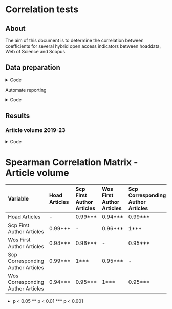# Correlation tests


## About

The aim of this document is to determine the correlation between
coefficients for several hybrid open access indicators between hoaddata,
Web of Science and Scopus.

## Data preparation

<details class="code-fold">
<summary>Code</summary>

``` r
library(tidyverse)
library(corrr)
library(stats)
library(Hmisc)
library(here)


# Load data
jn_df <- readr::read_csv(here("data", "/jn_country_stats_all.csv")) |>
  filter(issn_l != "0027-8424") |>
  mutate(earliest_year = as.character(earliest_year))


# Calculate indicators by country and year
my_df_ind <- jn_df |> 
  select(-earliest_year) |> 
  group_by(country_code) |> 
  summarise(across(where(is.numeric), ~ sum(.x, na.rm = TRUE))) 
```

</details>

Automate reporting

<details class="code-fold">
<summary>Code</summary>

``` r
#' Create a correlation matrix with significance markers
#'
#' @param data A data frame containing the variables for correlation analysis
#' @param vars A character vector of variable names to include in the correlation matrix
#' @param group_name A string to be included in the title of the correlation matrix
#' @return A list with the correlation data frame and title
#' @importFrom dplyr select all_of
#' @importFrom Hmisc rcorr
#' @importFrom stringr str_to_title
create_correlation_table <- function(data, vars, group_name) {
  # Check if all variables exist in the data
  missing_vars <- setdiff(vars, names(data))
  if (length(missing_vars) > 0) {
    warning(paste("The following variables are not in the dataset:", 
                  paste(missing_vars, collapse = ", ")))
    vars <- intersect(vars, names(data))
  }
  
  # Select only the specified variables
  subset_data <- data %>% select(all_of(vars))
  
  # Calculate Spearman correlation
  corr_result <- rcorr(as.matrix(subset_data), type = "spearman")
  r <- corr_result$r
  p <- corr_result$P
  
  # Create a dataframe for the table
  corr_df <- as.data.frame(r)
  
  # Add significance markers
  for (i in 1:nrow(r)) {
    for (j in 1:ncol(r)) {
      if (!is.na(p[i, j])) {
        if (p[i, j] < 0.001) {
          corr_df[i, j] <- paste0(round(r[i, j], 2), "***")
        } else if (p[i, j] < 0.01) {
          corr_df[i, j] <- paste0(round(r[i, j], 2), "**")
        } else if (p[i, j] < 0.05) {
          corr_df[i, j] <- paste0(round(r[i, j], 2), "*")
        } else {
          corr_df[i, j] <- round(r[i, j], 2)
        }
      }
    }
  }
  
  # Set diagonal to "-"
  for (i in 1:nrow(corr_df)) {
    corr_df[i, i] <- "-"
  }
  
  # Create a nicer version of variable names for display
  nice_names <- gsub("_", " ", vars)
  nice_names <- stringr::str_to_title(nice_names)
  
  # Set row and column names
  rownames(corr_df) <- nice_names
  colnames(corr_df) <- nice_names
  
  return(list(df = corr_df, title = paste("Spearman Correlation Matrix -", group_name)))
}

#' Display correlation matrix using Pandoc table with row names
#'
#' @param corr_list A list containing the correlation data frame and title
#' @return A character string containing the Pandoc table
create_pandoc_table <- function(corr_list) {
  footnote_text <- c("* p < 0.05", "** p < 0.01", "*** p < 0.001")
  
  # Convert the correlation dataframe to include row names as a column
  corr_df <- corr_list$df
  corr_df <- rownames_to_column(corr_df, var = "Variable")
  
  # Add title
  table_title <- paste("#", corr_list$title, "\n\n")
  
  # Create the Pandoc table
  pandoc_table <- paste(capture.output(knitr::kable(corr_df, format = "pandoc")), collapse = "\n")
  
  # Add footnotes
  footnotes <- paste(footnote_text, collapse = "\n")
  
  return(paste(table_title, pandoc_table, "\n\n", footnotes, sep = "\n"))
}
```

</details>

## Results

### Article volume 2019-23

<details class="code-fold">
<summary>Code</summary>

``` r
cor_articles <- create_correlation_table(my_df_ind, vars = c("hoad_articles", "scp_first_author_articles", "wos_first_author_articles", 
            "scp_corresponding_author_articles", "wos_corresponding_author_articles"), "Article volume")
cat(create_pandoc_table(cor_articles))
```

</details>

# Spearman Correlation Matrix - Article volume

| Variable | Hoad Articles | Scp First Author Articles | Wos First Author Articles | Scp Corresponding Author Articles | Wos Corresponding Author Articles |
|:---|:---|:---|:---|:---|:---|
| Hoad Articles | \- | 0.99\*\*\* | 0.94\*\*\* | 0.99\*\*\* | 0.94\*\*\* |
| Scp First Author Articles | 0.99\*\*\* | \- | 0.96\*\*\* | 1\*\*\* | 0.95\*\*\* |
| Wos First Author Articles | 0.94\*\*\* | 0.96\*\*\* | \- | 0.95\*\*\* | 1\*\*\* |
| Scp Corresponding Author Articles | 0.99\*\*\* | 1\*\*\* | 0.95\*\*\* | \- | 0.95\*\*\* |
| Wos Corresponding Author Articles | 0.94\*\*\* | 0.95\*\*\* | 1\*\*\* | 0.95\*\*\* | \- |

- p \< 0.05 \*\* p \< 0.01 \*\*\* p \< 0.001
